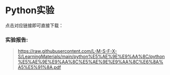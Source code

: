 # Python实验

点击对应链接即可直接下载：

### 实验报告:

>  https://raw.githubusercontent.com/L-M-S-F-X-S/LearningMaterials/main/python%E5%AE%9E%E9%AA%8C/python%E5%AE%9E%E9%AA%8C%E5%AE%9E%E9%AA%8C%E6%8A%A5%E5%91%8A.pdf
